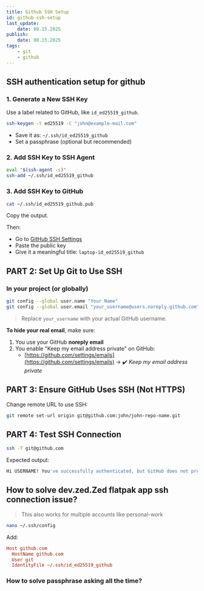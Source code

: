 ```yaml
---
title: Github SSH Setup
id: github-ssh-setup
last_update:
    date: 08.15.2025
publish:
    date: 08.15.2025
tags:
    - git
    - github
---
```


<!-- TOC -->

## SSH authentication setup for github

### 1. **Generate a New SSH Key**

Use a label related to GitHub, like `id_ed25519_github`.

```bash
ssh-keygen -t ed25519 -C "john@example-mail.com"
```

- Save it as: `~/.ssh/id_ed25519_github`
- Set a passphrase (optional but recommended)

### 2. **Add SSH Key to SSH Agent**

```bash
eval "$(ssh-agent -s)"
ssh-add ~/.ssh/id_ed25519_github
```

### 3. **Add SSH Key to GitHub**

```bash
cat ~/.ssh/id_ed25519_github.pub
```

Copy the output.

Then:

- Go to [GitHub SSH Settings](https://github.com/settings/ssh/new)
- Paste the public key
- Give it a meaningful title: `laptop-id_ed25519_github`

## PART 2: Set Up Git to Use SSH

### In your project (or globally)

```bash
git config --global user.name "Your Name"
git config --global user.email "your_username@users.noreply.github.com"
```

> Replace `your_username` with your actual GitHub username.

**To hide your real email**, make sure:

1. You use your GitHub **noreply email**
2. You enable "Keep my email address private" on GitHub:
    - [https://github.com/settings/emails](https://github.com/settings/emails) → ✔️ _Keep my email address private_

## PART 3: Ensure GitHub Uses SSH (Not HTTPS)

Change remote URL to use SSH:

```bash
git remote set-url origin git@github.com:john/john-repo-name.git
```

## PART 4: Test SSH Connection

```bash
ssh -T git@github.com
```

Expected output:

```bash
Hi USERNAME! You've successfully authenticated, but GitHub does not provide shell access.
```

## How to solve dev.zed.Zed flatpak app ssh connection issue?

> This also works for multiple accounts like personal-work

```bash
nano ~/.ssh/config
```

Add:

```ini
Host github.com
  HostName github.com
  User git
  IdentityFile ~/.ssh/id_ed25519_github
```

### How to solve passphrase asking all the time?

<!-- /TOC -->
